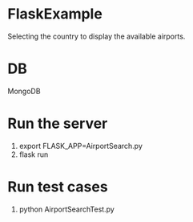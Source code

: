 # FlaskExample


Selecting the country to display the available airports.

# DB
MongoDB

# Run the server 
1. export FLASK_APP=AirportSearch.py
2. flask run

# Run test cases
1. python AirportSearchTest.py


